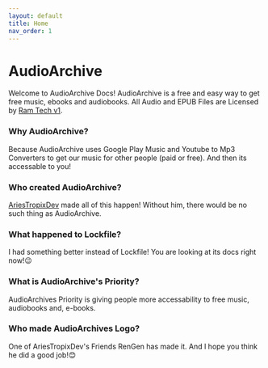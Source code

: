```yaml
---
layout: default
title: Home
nav_order: 1
---
```


# AudioArchive

Welcome to AudioArchive Docs! AudioArchive is a free and easy way to get free music, ebooks and audiobooks.
All Audio and EPUB Files are Licensed by [Ram Tech v1](https://ariestropixdev.github.io/audioarchive/docs/LICENSE/).

### Why AudioArchive?

Because AudioArchive uses Google Play Music and Youtube to Mp3 Converters to get our music for other people (paid or free).
And then its accessable to you!

### Who created AudioArchive?

[AriesTropixDev](https://github.com/AriesTropixDev) made all of this happen! Without him, there would be no such thing as
AudioArchive.

### What happened to Lockfile?

I had something better instead of Lockfile! You are looking at its docs right now!😉

### What is AudioArchive's Priority?

AudioArchives Priority is giving people more accessability to free music, audiobooks and, e-books.

### Who made AudioArchives Logo?

One of AriesTropixDev's Friends RenGen has made it. And I hope you think he did a good job!😊

